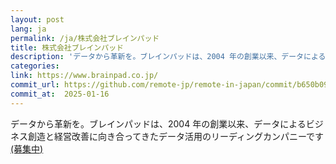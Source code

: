 ```yaml
---
layout: post
lang: ja
permalink: /ja/株式会社ブレインパッド
title: 株式会社ブレインパッド
description: 'データから革新を。ブレインパッドは、2004 年の創業以来、データによるビジネス創造と経営改善に向き合ってきたデータ活用のリーディングカンパニーです (募集中)'
categories: 
link: https://www.brainpad.co.jp/
commit_url: https://github.com/remote-jp/remote-in-japan/commit/b650b0994970e1784f9df7f676d17574b0470674
commit_at:  2025-01-16
---
```


<p>データから革新を。ブレインパッドは、2004 年の創業以来、データによるビジネス創造と経営改善に向き合ってきたデータ活用のリーディングカンパニーです <a href="https://www.brainpad.co.jp/recruit/">(募集中)</a></p>

